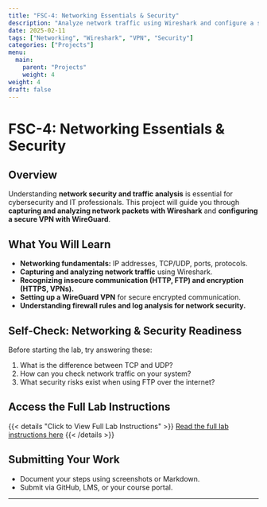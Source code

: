 ```yaml
---
title: "FSC-4: Networking Essentials & Security"
description: "Analyze network traffic using Wireshark and configure a secure VPN with WireGuard."
date: 2025-02-11
tags: ["Networking", "Wireshark", "VPN", "Security"]
categories: ["Projects"]
menu:
  main:
    parent: "Projects"
    weight: 4
weight: 4
draft: false
---
```


# FSC-4: Networking Essentials & Security

## Overview
Understanding **network security and traffic analysis** is essential for cybersecurity and IT professionals. This project will guide you through **capturing and analyzing network packets with Wireshark** and **configuring a secure VPN with WireGuard**.

## What You Will Learn
- **Networking fundamentals:** IP addresses, TCP/UDP, ports, protocols.
- **Capturing and analyzing network traffic** using Wireshark.
- **Recognizing insecure communication (HTTP, FTP) and encryption (HTTPS, VPNs).**
- **Setting up a WireGuard VPN** for secure encrypted communication.
- **Understanding firewall rules and log analysis for network security.**

## Self-Check: Networking & Security Readiness
Before starting the lab, try answering these:
1. What is the difference between TCP and UDP?
2. How can you check network traffic on your system?
3. What security risks exist when using FTP over the internet?

## Access the Full Lab Instructions
{{< details "Click to View Full Lab Instructions" >}}
[Read the full lab instructions here](./lab)
{{< /details >}}

## Submitting Your Work
- Document your steps using screenshots or Markdown.
- Submit via GitHub, LMS, or your course portal.

---

